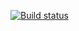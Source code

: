 [![Build status](https://ci.appveyor.com/api/projects/status/jeps7u2sq7g7ho58?svg=true)](https://ci.appveyor.com/project/Aisafa/pageobject)
